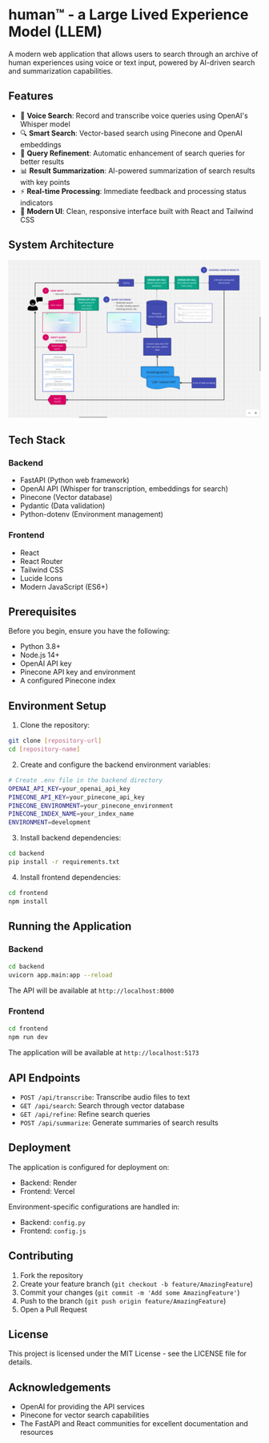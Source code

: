 # human™ - a Large Lived Experience Model (LLEM)

A modern web application that allows users to search through an archive of human experiences using voice or text input, powered by AI-driven search and summarization capabilities.

## Features

- 🎤 **Voice Search**: Record and transcribe voice queries using OpenAI's Whisper model
- 🔍 **Smart Search**: Vector-based search using Pinecone and OpenAI embeddings
- 📝 **Query Refinement**: Automatic enhancement of search queries for better results
- 📊 **Result Summarization**: AI-powered summarization of search results with key points
- ⚡ **Real-time Processing**: Immediate feedback and processing status indicators
- 🎨 **Modern UI**: Clean, responsive interface built with React and Tailwind CSS

## System Architecture

![Architecture Diagram](architecture-diagram.png)

## Tech Stack

### Backend
- FastAPI (Python web framework)
- OpenAI API (Whisper for transcription, embeddings for search)
- Pinecone (Vector database)
- Pydantic (Data validation)
- Python-dotenv (Environment management)

### Frontend
- React
- React Router
- Tailwind CSS
- Lucide Icons
- Modern JavaScript (ES6+)

## Prerequisites

Before you begin, ensure you have the following:

- Python 3.8+
- Node.js 14+
- OpenAI API key
- Pinecone API key and environment
- A configured Pinecone index

## Environment Setup

1. Clone the repository:
```bash
git clone [repository-url]
cd [repository-name]
```

2. Create and configure the backend environment variables:
```bash
# Create .env file in the backend directory
OPENAI_API_KEY=your_openai_api_key
PINECONE_API_KEY=your_pinecone_api_key
PINECONE_ENVIRONMENT=your_pinecone_environment
PINECONE_INDEX_NAME=your_index_name
ENVIRONMENT=development
```

3. Install backend dependencies:
```bash
cd backend
pip install -r requirements.txt
```

4. Install frontend dependencies:
```bash
cd frontend
npm install
```

## Running the Application

### Backend
```bash
cd backend
uvicorn app.main:app --reload
```
The API will be available at `http://localhost:8000`

### Frontend
```bash
cd frontend
npm run dev
```
The application will be available at `http://localhost:5173`

## API Endpoints

- `POST /api/transcribe`: Transcribe audio files to text
- `GET /api/search`: Search through vector database
- `GET /api/refine`: Refine search queries
- `POST /api/summarize`: Generate summaries of search results

## Deployment

The application is configured for deployment on:
- Backend: Render
- Frontend: Vercel

Environment-specific configurations are handled in:
- Backend: `config.py`
- Frontend: `config.js`

## Contributing

1. Fork the repository
2. Create your feature branch (`git checkout -b feature/AmazingFeature`)
3. Commit your changes (`git commit -m 'Add some AmazingFeature'`)
4. Push to the branch (`git push origin feature/AmazingFeature`)
5. Open a Pull Request

## License

This project is licensed under the MIT License - see the LICENSE file for details.

## Acknowledgements

- OpenAI for providing the API services
- Pinecone for vector search capabilities
- The FastAPI and React communities for excellent documentation and resources
